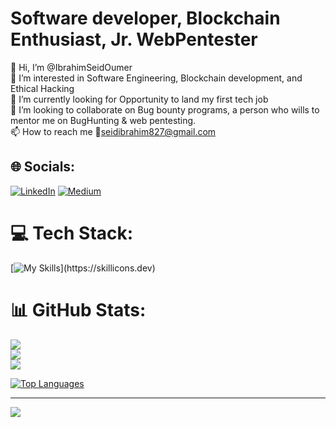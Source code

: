 # Software developer, Blockchain Enthusiast, Jr. WebPentester
👋 Hi, I’m @IbrahimSeidOumer<br>👀 I’m interested in Software Engineering, Blockchain development, and Ethical Hacking<br>🌱 I’m currently looking for Opportunity to land my first tech job<br>💞️ I’m looking to collaborate on Bug bounty programs, a person who wills to mentor me on BugHunting & web pentesting.<br>📫 How to reach me 📧seidibrahim827@gmail.com


## 🌐 Socials:
[![LinkedIn](https://img.shields.io/badge/LinkedIn-%230077B5.svg?logo=linkedin&logoColor=white)](https://linkedin.com/in/https://www.linkedin.com/in/ibrahim-seid-ethical-hacker/) [![Medium](https://img.shields.io/badge/Medium-12100E?logo=medium&logoColor=white)](https://medium.com/@https://medium.com/@ibrahimseidoumer) 

# 💻 Tech Stack:
[![My Skills](https://skillicons.dev/icons?i=js,html,css,react,redux,tailwind,bash,bootstrap,vite,c,cs,cpp,css,dart,androidstudio,docker,dotnet,express,figma,firebase,flask,flutter,git,go,graphql,jquery,kali,materialui,mongodb,mysql,nestjs,nextjs,npm,nodejs,php,postgres,powershell,py,remix,spring,)](https://skillicons.dev)
# 📊 GitHub Stats:
![](https://github-readme-stats.vercel.app/api?username=IbrahimSeidOumer&theme=dark&hide_border=false&include_all_commits=false&count_private=false)<br/>
![](https://nirzak-streak-stats.vercel.app/?user=IbrahimSeidOumer&theme=dark&hide_border=false)<br/>
![](https://github-readme-stats.vercel.app/api/top-langs/?username=IbrahimSeidOumer&theme=dark&hide_border=false&include_all_commits=false&count_private=false&layout=compact)

<a href="[https://github.com/MohammedIbrahim8887](https://github.com/IbrahimSeidOumer/IbrahimSeidOumer)" align="left"><img src="https://github-readme-stats.vercel.app/api/top-langs/?username=IbrahimSeidOumer&langs_count=10&title_color=0891b2&text_color=ffffff&icon_color=0891b2&bg_color=1c1917&hide_border=true&locale=en&custom_title=Top%20%Languages" alt="Top Languages" /></a>

---
[![](https://visitcount.itsvg.in/api?id=IbrahimSeidOumer&icon=0&color=0)](https://visitcount.itsvg.in)

<!-- Proudly created with GPRM ( https://gprm.itsvg.in ) -->
